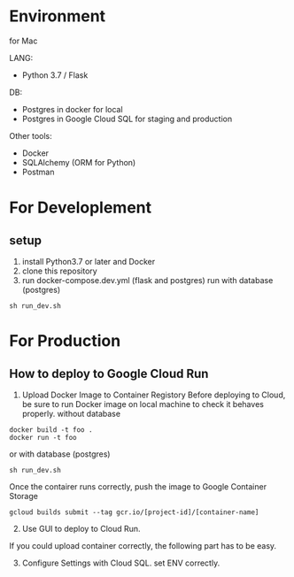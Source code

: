 # Environment
for Mac

LANG: 
- Python 3.7 / Flask

DB:
- Postgres in docker for local
- Postgres in Google Cloud SQL for staging and production

Other tools:
- Docker
- SQLAlchemy (ORM for Python)
- Postman

# For Developlement
## setup

1. install Python3.7 or later and Docker
2. clone this repository
3. run docker-compose.dev.yml (flask and postgres)
run with database (postgres)
```
sh run_dev.sh
```



# For Production

## How to deploy to Google Cloud Run

1. Upload Docker Image to Container Registory
Before deploying to Cloud, be sure to run Docker image on local machine to check it behaves properly.
  without database
  ```
  docker build -t foo .
  docker run -t foo
  ```

  or with database (postgres)

  ```
  sh run_dev.sh
  ```

  Once the contairer runs correctly, push the image to Google Container Storage

  ```
  gcloud builds submit --tag gcr.io/[project-id]/[container-name]
```

2. Use GUI to deploy to Cloud Run.

If you could upload container correctly, the following part has to be easy. 


3. Configure Settings with Cloud SQL. set ENV correctly.
